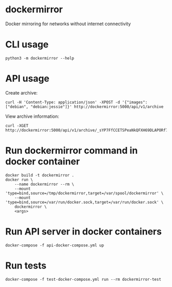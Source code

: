 # dockermirror
Docker mirroring for networks without internet connectivity

# CLI usage

    python3 -m dockermirror --help

# API usage
Create archive:

    curl -H 'Content-Type: application/json' -XPOST -d '{"images": ["debian", "debian:jessie"]}' http://dockermirror:5000/api/v1/archive

View archive information:

    curl -XGET http://dockermirror:5000/api/v1/archive/_sYP7FfCCETSPeaNkQFXH69DLAPORf7ly2EhpGSQ1Ak.tar

# Run dockermirror command in docker container

    docker build -t dockermirror .
    docker run \
        --name dockermirror --rm \
        --mount 'type=bind,source=/tmp/dockermirror,target=/var/spool/dockermirror' \
        --mount 'type=bind,source=/var/run/docker.sock,target=/var/run/docker.sock' \
        dockermirror \
        <args>

# Run API server in docker containers

    docker-compose -f api-docker-compose.yml up

# Run tests

    docker-compose -f test-docker-compose.yml run --rm dockermirror-test
